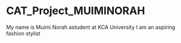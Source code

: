# CAT_Project_MUIMINORAH
My name is Muimi Norah astudent at KCA University 
I am an aspiring fashion stylist
